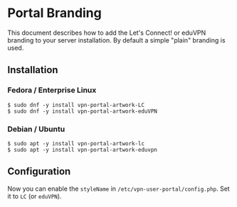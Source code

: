 # Portal Branding

This document describes how to add the Let's Connect! or eduVPN branding to 
your server installation. By default a simple "plain" branding is used.

## Installation

### Fedora / Enterprise Linux

    $ sudo dnf -y install vpn-portal-artwork-LC
    $ sudo dnf -y install vpn-portal-artwork-eduVPN

### Debian / Ubuntu

    $ sudo apt -y install vpn-portal-artwork-lc
    $ sudo apt -y install vpn-portal-artwork-eduvpn

## Configuration

Now you can enable the `styleName` in `/etc/vpn-user-portal/config.php`. Set it 
to `LC` (or `eduVPN`).
